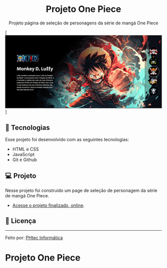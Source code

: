 <h1 align="center">Projeto One Piece</h1> 

<p align="center">Projeto página de seleção de personagens da série de mangá One Piece</p>

[<img src="./OnePiece.gif" alt="Serié de mangá One Piece">]

## 🚀 Tecnologias

Esse projeto foi desenvolvido com as seguintes tecnologias:

- HTML e CSS
- JavaScript
- Git e Github

## 💻 Projeto

Nesse projeto foi construido um page de seleção de personagem da série de mangá One Piece.

- [Acesse o projeto finalizado, online](https://phtecinformatica.github.io/projeto-one-piece/).


## 📑 Licença

---

Feito por: <a href="https://www.instagram.com/phtec_informatica?igsh=ems1YmJyMzY5cnls">PHtec Informática</a>

# Projeto One Piece
